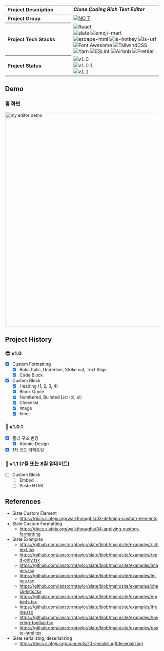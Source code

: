 <img src="https://capsule-render.vercel.app/api?section=header&type=waving&height=300&text=My%20Editor&color=gradient&fontSize=90&customColorList=0,2,2,5,30" alt="" />
<table>
  <tbody>
    <tr>
      <th align="left" width="200">Project Description</th>
      <td><strong><i>Clone Coding Rich Text Editor</i></strong></td>
    </tr>
    <tr>
      <th align="left" width="200">Project Group</th>
      <td>
        <a href="https://github.com/akffkdahffkdgo77/my-toy-projects">
          <img src="https://img.shields.io/badge/NO%207-My%20Toy%20Projects-blue?style=flat" alt="NO 7" />
        </a>
      </td>
    </tr>
    <tr>
      <th align="left" width="200">Project Tech Stacks</th>
      <td>
        <div>
          <img src="https://img.shields.io/badge/react-%2320232a.svg?style=flat&logo=react&logoColor=%2361DAFB" alt="React" />
          <br/>
          <img src="https://img.shields.io/badge/-slate-black?style=flat" alt="slate" />
          <img src="https://img.shields.io/badge/-emoji--mart-black?style=flat" alt="emoji-mart" />
          <img src="https://img.shields.io/badge/-escape--html-black?style=flat" alt="escape-html" />
          <img src="https://img.shields.io/badge/-is--hotkey-black?style=flat" alt="is-hotkey" />
          <img src="https://img.shields.io/badge/-is--url-black?style=flat" alt="is-url" />
          <br/>
          <img src="https://img.shields.io/badge/-Font Awesome-black?style=flat" alt="Font Awesome" />
          <img src="https://img.shields.io/badge/tailwindcss-%2338B2AC.svg?style=flat&logo=tailwind-css&logoColor=white" alt="TailwindCSS" />
          <br/>
          <img src="https://img.shields.io/badge/yarn-%232C8EBB.svg?style=flat&logo=yarn&logoColor=white" alt="Yarn" />
          <img src="https://img.shields.io/badge/ESLint-4B3263?style=flat&logo=eslint&logoColor=white" alt="ESLint" />
          <img src="https://img.shields.io/badge/Airbnb-%23ff5a5f.svg?style=flat&logo=Airbnb&logoColor=white" alt="Airbnb" />
          <img src="https://img.shields.io/badge/prettier-1A2C34?style=flat&logo=prettier&logoColor=F7BA3E" alt="Prettier" />
        </div>
      </td>
    </tr>
    <tr>
      <th align="left" width="200">Project Status</th>
      <td>
        <img src="https://img.shields.io/badge/v1-2022--11--21%20~%202022--12--04-ffe5ec?style=flat" alt="v1.0" />
        <br/>
        <img src="https://img.shields.io/badge/v1.0.1-2023--03%20~%202023--06-ffc2d1?style=flat" alt="v1.0.1" />
        <br/>
        <img src="https://img.shields.io/badge/Coming Soon v1.1-2023-ffa0b7?style=flat" alt="v1.1" />
      </td>
    </tr>
  </tbody>
</table>

## Demo

### 홈 화면

<img width="700" src="https://github.com/akffkdahffkdgo77/my-editor/assets/52883505/73d9b496-0dd7-4d51-83d0-97a46d8fdcbc" alt="my editor demo" />

## Project History

### 😎 v1.0

- [x] Custom Formatting   
   - [x] Bold, Italic, Underline, Strike out, Text Align   
   - [x] Code Block   
- [x] Custom Block   
   - [x] Heading (1, 2, 3, 4)   
   - [x] Block Quote   
   - [x] Numbered, Bulleted List (ol, ul)   
   - [x] Checklist   
   - [x] Image   
   - [x] Emoji   

### 🚀 v1.0.1

-   [x] 폴더 구조 변경
    -   [x] Atomic Design
-   [x] 1차 코드 리팩토링

### 🔮 v1.1 (7월 또는 8월 업데이트)

- [ ] Custom Block   
  - [ ] Embed   
  - [ ] Paste HTML 

## References

-   Slate Custom Element
    -   https://docs.slatejs.org/walkthroughs/03-defining-custom-elements
-   Slate Custom Formatting
    -   https://docs.slatejs.org/walkthroughs/04-applying-custom-formatting
-   Slate Examples
    -   https://github.com/ianstormtaylor/slate/blob/main/site/examples/richtext.tsx
    -   https://github.com/ianstormtaylor/slate/blob/main/site/examples/read-only.tsx
    -   https://github.com/ianstormtaylor/slate/blob/main/site/examples/images.tsx
    -   https://github.com/ianstormtaylor/slate/blob/main/site/examples/inlines.tsx
    -   https://github.com/ianstormtaylor/slate/blob/main/site/examples/check-lists.tsx
    -   https://github.com/ianstormtaylor/slate/blob/main/site/examples/embeds.tsx
    -   https://github.com/ianstormtaylor/slate/blob/main/site/examples/iframe.tsx
    -   https://github.com/ianstormtaylor/slate/blob/main/site/examples/hovering-toolbar.tsx
    -   https://github.com/ianstormtaylor/slate/blob/main/site/examples/paste-html.tsx
-   Slate serializing, deserializing
    -   https://docs.slatejs.org/concepts/10-serializing#deserializing
